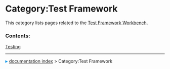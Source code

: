 # Category:Test Framework
This category lists pages related to the [Test Framework Workbench](Testing.md).

### Contents:

  
  [Testing](Testing.md)



---
![](images/Right_arrow.png) [documentation index](../README.md) > Category:Test Framework
